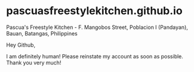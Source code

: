 # pascuasfreestylekitchen.github.io
Pascua's Freestyle Kitchen - F. Mangobos Street, Poblacion I (Pandayan), Bauan, Batangas, Philippines

Hey Github,

I am definitely human! Please reinstate my account as soon as possible. Thank you very much!
